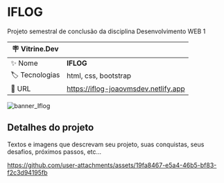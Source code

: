 # IFLOG

Projeto semestral de conclusão da disciplina Desenvolvimento WEB 1

| :placard: Vitrine.Dev |     |
| -------------  | --- |
| :sparkles: Nome        | **IFLOG**
| :label: Tecnologias | html, css, bootstrap
| :rocket: URL         | https://iflog-joaovmsdev.netlify.app

<!-- Inserir imagem com a #vitrinedev ao final do link -->
![banner_Iflog ](https://github.com/user-attachments/assets/1a400321-7788-4b85-bb7d-fb49fe20345e)

## Detalhes do projeto

Textos e imagens que descrevam seu projeto, suas conquistas, seus desafios, próximos passos, etc...


https://github.com/user-attachments/assets/19fa8467-e5a4-46b5-bf83-f2c3d94195fb

